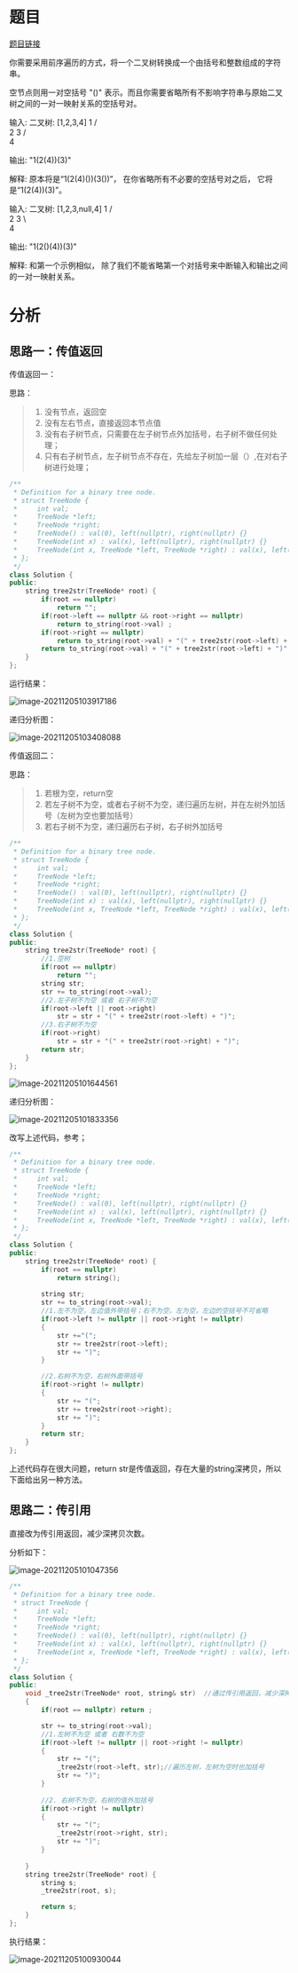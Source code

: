 # 题目

[题目链接](https://leetcode-cn.com/problems/construct-string-from-binary-tree/)

你需要采用前序遍历的方式，将一个二叉树转换成一个由括号和整数组成的字符串。

空节点则用一对空括号 "()" 表示。而且你需要省略所有不影响字符串与原始二叉树之间的一对一映射关系的空括号对。

输入: 二叉树: [1,2,3,4]
       1
     /   \
    2     3
   /    
  4     

输出: "1(2(4))(3)"

解释: 原本将是“1(2(4)())(3())”，
在你省略所有不必要的空括号对之后，
它将是“1(2(4))(3)”。



输入: 二叉树: [1,2,3,null,4]
       1
     /   \
    2     3
     \  
      4 

输出: "1(2()(4))(3)"

解释: 和第一个示例相似，
除了我们不能省略第一个对括号来中断输入和输出之间的一对一映射关系。



# 分析

## 思路一：传值返回

传值返回一：

思路：

> 1. 没有节点，返回空
> 2. 没有左右节点，直接返回本节点值
> 3. 没有右子树节点，只需要在左子树节点外加括号，右子树不做任何处理；
> 4. 只有右子树节点，左子树节点不存在，先给左子树加一层（）,在对右子树进行处理；

```C++
/**
 * Definition for a binary tree node.
 * struct TreeNode {
 *     int val;
 *     TreeNode *left;
 *     TreeNode *right;
 *     TreeNode() : val(0), left(nullptr), right(nullptr) {}
 *     TreeNode(int x) : val(x), left(nullptr), right(nullptr) {}
 *     TreeNode(int x, TreeNode *left, TreeNode *right) : val(x), left(left), right(right) {}
 * };
 */
class Solution {
public:
    string tree2str(TreeNode* root) {
        if(root == nullptr)
            return "";
        if(root->left == nullptr && root->right == nullptr)
            return to_string(root->val) ;
        if(root->right == nullptr)
            return to_string(root->val) + "(" + tree2str(root->left) + ")";
        return to_string(root->val) + "(" + tree2str(root->left) + ")" + "(" + tree2str(root->right) + ")";
    }
};
```

运行结果：

![image-20211205103917186](ImageSave/image-20211205103917186.png)

递归分析图：

![image-20211205103408088](ImageSave/LeetCode606传值返回01.png)



传值返回二：

思路：

> 1. 若根为空，return空
> 2. 若左子树不为空，或者右子树不为空，递归遍历左树，并在左树外加括号（左树为空也要加括号）
> 3. 若右子树不为空，递归遍历右子树，右子树外加括号

```c++
/**
 * Definition for a binary tree node.
 * struct TreeNode {
 *     int val;
 *     TreeNode *left;
 *     TreeNode *right;
 *     TreeNode() : val(0), left(nullptr), right(nullptr) {}
 *     TreeNode(int x) : val(x), left(nullptr), right(nullptr) {}
 *     TreeNode(int x, TreeNode *left, TreeNode *right) : val(x), left(left), right(right) {}
 * };
 */
class Solution {
public:
    string tree2str(TreeNode* root) {
        //1.空树
        if(root == nullptr)
            return "";
        string str;
        str += to_string(root->val);
        //2.左子树不为空 或者 右子树不为空
        if(root->left || root->right)
            str = str + "(" + tree2str(root->left) + ")";
        //3.右子树不为空
        if(root->right)
            str = str + "(" + tree2str(root->right) + ")";
        return str;
    }
};
```

![image-20211205101644561](ImageSave/image-20211205101644561.png)

递归分析图：

![image-20211205101833356](ImageSave/LeetCode606递归分析图.png)

改写上述代码，参考；

```C++
/**
 * Definition for a binary tree node.
 * struct TreeNode {
 *     int val;
 *     TreeNode *left;
 *     TreeNode *right;
 *     TreeNode() : val(0), left(nullptr), right(nullptr) {}
 *     TreeNode(int x) : val(x), left(nullptr), right(nullptr) {}
 *     TreeNode(int x, TreeNode *left, TreeNode *right) : val(x), left(left), right(right) {}
 * };
 */
class Solution {
public:
    string tree2str(TreeNode* root) {
        if(root == nullptr)
            return string();
        
        string str;
        str += to_string(root->val);
        //1.左不为空，左边值外带括号；右不为空，左为空，左边的空括号不可省略
        if(root->left != nullptr || root->right != nullptr)
        {
            str +="(";
            str += tree2str(root->left);
            str += ")"; 
        } 

        //2.右树不为空，右树外面带括号
        if(root->right != nullptr)
        {
            str += "(";
            str += tree2str(root->right);
            str += ")";
        }
        return str;
    }
};
```

上述代码存在很大问题，return str是传值返回，存在大量的string深拷贝，所以下面给出另一种方法。

## 思路二：传引用

直接改为传引用返回，减少深拷贝次数。

分析如下：

![image-20211205101047356](ImageSave/LeetCode606传引用返回.png)

```C++
/**
 * Definition for a binary tree node.
 * struct TreeNode {
 *     int val;
 *     TreeNode *left;
 *     TreeNode *right;
 *     TreeNode() : val(0), left(nullptr), right(nullptr) {}
 *     TreeNode(int x) : val(x), left(nullptr), right(nullptr) {}
 *     TreeNode(int x, TreeNode *left, TreeNode *right) : val(x), left(left), right(right) {}
 * };
 */
class Solution {
public:    
    void _tree2str(TreeNode* root, string& str)  //通过传引用返回，减少深拷贝
    {
        if(root == nullptr) return ;

        str += to_string(root->val);
        //1.左树不为空 或者 右数不为空
        if(root->left != nullptr || root->right != nullptr)
        {
            str += "(";
            _tree2str(root->left, str);//遍历左树，左树为空时也加括号
            str += ")";
        }
        
        //2. 右树不为空，右树的值外加括号
        if(root->right != nullptr)
        {
            str += "(";
            _tree2str(root->right, str);
            str += ")";
        }
            
    }
    string tree2str(TreeNode* root) {
        string s;
        _tree2str(root, s);

        return s;
    }
};
```

执行结果：

![image-20211205100930044](ImageSave/image-20211205100930044.png)

